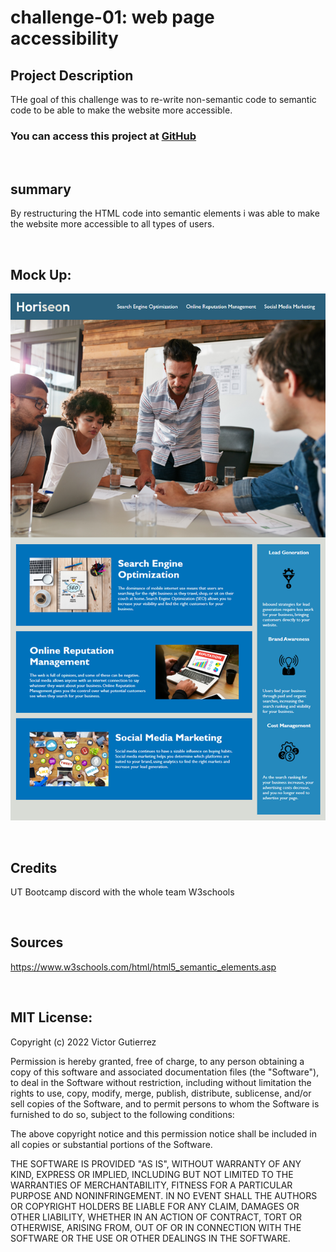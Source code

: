 # challenge-01: web page accessibility


## Project Description
THe goal of this challenge was to re-write non-semantic code to semantic code to be able to make the website more accessible. 

### You can access this project at [GitHub](https://github.com/VictorGutierrez25/challenge-01)

<br>

## summary
By restructuring the HTML code into semantic elements i was able to make the website more accessible to all types of users. 

<br>

## Mock Up:
![image](./Assets/01-html-css-git-homework-demo.png)

<br>

## Credits
UT Bootcamp discord with the whole team
W3schools 

<br>

## Sources
https://www.w3schools.com/html/html5_semantic_elements.asp

<br>

## MIT License:
Copyright (c) 2022 Victor Gutierrez

Permission is hereby granted, free of charge, to any person obtaining a copy
of this software and associated documentation files (the "Software"), to deal
in the Software without restriction, including without limitation the rights
to use, copy, modify, merge, publish, distribute, sublicense, and/or sell
copies of the Software, and to permit persons to whom the Software is
furnished to do so, subject to the following conditions:

The above copyright notice and this permission notice shall be included in all
copies or substantial portions of the Software.

THE SOFTWARE IS PROVIDED "AS IS", WITHOUT WARRANTY OF ANY KIND, EXPRESS OR
IMPLIED, INCLUDING BUT NOT LIMITED TO THE WARRANTIES OF MERCHANTABILITY,
FITNESS FOR A PARTICULAR PURPOSE AND NONINFRINGEMENT. IN NO EVENT SHALL THE
AUTHORS OR COPYRIGHT HOLDERS BE LIABLE FOR ANY CLAIM, DAMAGES OR OTHER
LIABILITY, WHETHER IN AN ACTION OF CONTRACT, TORT OR OTHERWISE, ARISING FROM,
OUT OF OR IN CONNECTION WITH THE SOFTWARE OR THE USE OR OTHER DEALINGS IN THE
SOFTWARE.